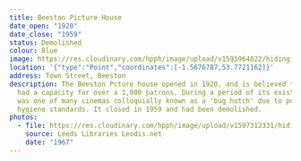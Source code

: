 ```yaml
---
title: Beeston Picture House
date_open: "1920"
date_close: "1959"
status: Demolished
colour: Blue
image: https://res.cloudinary.com/hpph/image/upload/v1595964822/hidinginplainsight/beestonpicturehouse.svg
location: '{"type":"Point","coordinates":[-1.5676787,53.7721162]}'
address: Town Street, Beeston
description: The Beeston Pcture house opened in 1920, and is believed to have
  had a capacity for over a 1,000 patrons. During a period of its existence, it
  was one of many cinemas colloquially known as a 'bug hutch' due to poor
  hygiene standards. It closed in 1959 and had been demolished.
photos:
  - file: https://res.cloudinary.com/hpph/image/upload/v1597312331/hidinginplainsight/Beeston_Picture_House_Leeds_Libraries_2011930_172728.jpg
    source: Leeds Libraries Leodis.net
    date: "1967"
---
```

